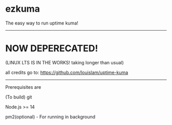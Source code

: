 # ezkuma
The easy way to run uptime kuma!

---
# NOW DEPERECATED!


(LINUX LTS IS IN THE WORKS! taking longer than usual)

all credits go to: https://github.com/louislam/uptime-kuma

---
Prerequisites are

(To build) git

Node.js >= 14

pm2(optional) - For running in background
